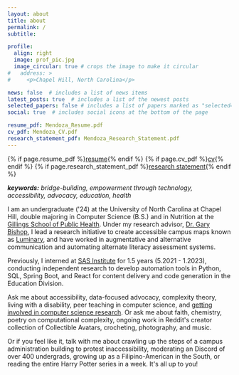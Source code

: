 ```yaml
---
layout: about
title: about
permalink: /
subtitle: 

profile:
  align: right
  image: prof_pic.jpg
  image_circular: true # crops the image to make it circular
#   address: >
#     <p>Chapel Hill, North Carolina</p>

news: false  # includes a list of news items
latest_posts: true  # includes a list of the newest posts
selected_papers: false # includes a list of papers marked as "selected={true}"
social: true  # includes social icons at the bottom of the page

resume_pdf: Mendoza_Resume.pdf
cv_pdf: Mendoza_CV.pdf
research_statement_pdf: Mendoza_Research_Statement.pdf
---
```


{% if page.resume_pdf %}<a href="{{ page.resume_pdf | prepend: 'assets/pdf/' | relative_url}}" target="_blank" rel="noopener noreferrer">resume</a>{% endif %} <i class="fas fa-circle-small"></i> {% if page.cv_pdf %}<a href="{{ page.cv_pdf | prepend: 'assets/pdf/' | relative_url}}" target="_blank" rel="noopener noreferrer">cv</a>{% endif %} <i class="fas fa-circle-small"></i> {% if page.research_statement_pdf %}<a href="{{ page.research_statement_pdf | prepend: 'assets/pdf/' | relative_url}}" target="_blank" rel="noopener noreferrer">research statement</a>{% endif %}

_**keywords:** bridge-building, empowerment through technology, accessibility, advocacy, education, health_

I am an undergraduate ('24) at the University of North Carolina at Chapel Hill, double majoring in Computer Science (B.S.) and in Nutrition at the [Gillings School of Public Health](https://sph.unc.edu/). Under my research advisor, [Dr. Gary Bishop](https://www.cs.unc.edu/~gb/), I lead a research initiative to create accessible campus maps known as [Luminary](https://www.linkedin.com/company/luminary-maps/), and have worked in augmentative and alternative communication and automating alternate literacy assessment systems.

Previously, I interned at [SAS Institute](https://www.sas.com/) for 1.5 years (5.2021 - 1.2023), conducting independent research to develop automation tools in Python, SQL, Spring Boot, and React for content delivery and code generation in the Education Division. 

Ask me about accessibility, data-focused advocacy, complexity theory, living with a disability, peer teaching in computer science, and [getting involved in computer science research](https://christineiym.github.io/blog/2023/getting-involved-cs-research/). Or ask me about faith, chemistry, poetry on computational complexity, ongoing work in Reddit's creator collection of Collectible Avatars, crocheting, photography, and music.

Or if you feel like it, talk with me about crawling up the steps of a campus administration building to protest inaccessibility, moderating an Discord of over 400 undergrads, growing up as a Filipino-American in the South, or reading the entire Harry Potter series in a week. It's all up to you!